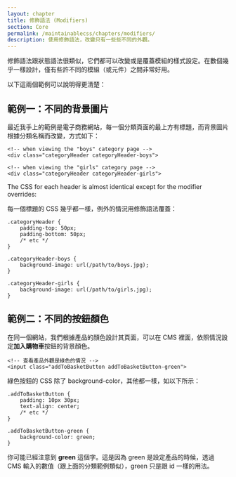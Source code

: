 ```yaml
---
layout: chapter
title: 修飾語法 (Modifiers)
section: Core
permalink: /maintainablecss/chapters/modifiers/
description: 使用修飾語法，改變只有一些些不同的外觀。
---
```


修飾語法跟狀態語法很類似，它們都可以改變或是覆蓋模組的樣式設定。在數個幾乎一樣設計，僅有些許不同的模組（或元件）之間非常好用。

以下這兩個範例可以說明得更清楚：

## 範例一：不同的背景圖片

最近我手上的範例是電子商務網站，每一個分類頁面的最上方有標題，而背景圖片根據分類名稱而改變，方式如下：

	<!-- when viewing the "boys" category page -->
	<div class="categoryHeader categoryHeader-boys">

	<!-- when viewing the "girls" category page -->
	<div class="categoryHeader categoryHeader-girls">

The CSS for each header is almost identical except for the modifier overrides:

每一個標題的 CSS 幾乎都一樣，例外的情況用修飾語法覆蓋：

	.categoryHeader {
	    padding-top: 50px;
	    padding-bottom: 50px;
	    /* etc */
	}

	.categoryHeader-boys {
	    background-image: url(/path/to/boys.jpg);
	}

	.categoryHeader-girls {
	    background-image: url(/path/to/girls.jpg);
	}

## 範例二：不同的按鈕顏色

在同一個網站，我們根據產品的顏色設計其頁面，可以在 CMS 裡面，依照情況設定**加入購物車**按鈕的背景顏色。

	<!-- 查看產品外觀是綠色的情況 -->
	<input class="addToBasketButton addToBasketButton-green">

綠色按鈕的 CSS 除了 background-color，其他都一樣，如以下所示：

	.addToBasketButton {
	    padding: 10px 30px;
	    text-align: center;
	    /* etc */
	}

	.addToBasketButton-green {
	    background-color: green;
	}

你可能已經注意到 **green** 這個字。這是因為 green 是設定產品的時候，透過 CMS 輸入的數值（跟上面的分類範例類似），green 只是跟 id 一樣的用法。